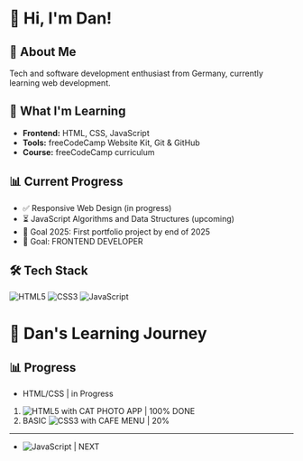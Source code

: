 # 👋 Hi, I'm Dan!

## 🚀 About Me
Tech and software development enthusiast from Germany, currently learning web development.

## 🌱 What I'm Learning
- **Frontend:** HTML, CSS, JavaScript
- **Tools:** freeCodeCamp Website Kit, Git & GitHub
- **Course:** freeCodeCamp curriculum

## 📊 Current Progress
- ✅ Responsive Web Design (in progress)
- ⏳ JavaScript Algorithms and Data Structures (upcoming)
- 🎯 Goal 2025: First portfolio project by end of 2025
- 🎯 Goal: FRONTEND DEVELOPER

## 🛠️ Tech Stack
![HTML5](https://img.shields.io/badge/-HTML5-E34F26?style=flat&logo=html5&logoColor=white)
![CSS3](https://img.shields.io/badge/-CSS3-1572B6?style=flat&logo=css3&logoColor=white)
![JavaScript](https://img.shields.io/badge/-JavaScript-F7DF1E?style=flat&logo=javascript&logoColor=black)

# 🚀 Dan's Learning Journey

## 📊 Progress

- HTML/CSS | in Progress
1. ![HTML5](https://img.shields.io/badge/-HTML5-E34F26?style=flat&logo=html5&logoColor=white) with CAT PHOTO APP | 100% DONE
2. BASIC ![CSS3](https://img.shields.io/badge/-CSS3-1572B6?style=flat&logo=css3&logoColor=white) with CAFE MENU | 20%
---------------------------------
- ![JavaScript](https://img.shields.io/badge/-JavaScript-F7DF1E?style=flat&logo=javascript&logoColor=black) | NEXT


